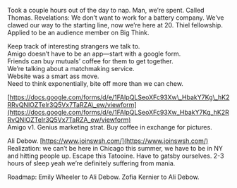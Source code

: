 Took a couple hours out of the day to nap. Man, we’re spent. Called Thomas. Revelations: We don’t want to work for a battery company. We’ve clawed our way to the starting line, now we’re here at 20\. Thiel fellowship. Applied to be an audience member on Big Think. 

Keep track of interesting strangers we talk to.   
Amigo doesn’t have to be an app—start with a google form.   
Friends can buy mutuals’ coffee for them to get together.   
We’re talking about a matchmaking service.  
Website was a smart ass move.  
Need to think exponentially, bite off more than we can chew. 

[https://docs.google.com/forms/d/e/1FAIpQLSeoXFc93Xw\_HbakY7Kg\_hK2RRvQNlOZTeIr3Q5Vx7TaRZA\_ew/viewform](https://docs.google.com/forms/d/e/1FAIpQLSeoXFc93Xw_HbakY7Kg_hK2RRvQNlOZTeIr3Q5Vx7TaRZA_ew/viewform)  
Amigo v1. Genius marketing strat. Buy coffee in exchange for pictures.

Ali Debow. [https://www.joinswsh.com/](https://www.joinswsh.com/)  
Realization: we can’t be here in Chicago this summer, we have to be in NY and hitting people up. Escape this Tatooine. Have to gatsby ourselves. 2-3 hours of sleep yeah we’re definitely suffering from mania. 

Roadmap: Emily Wheeler to Ali Debow. Zofia Kernier to Ali Debow.
